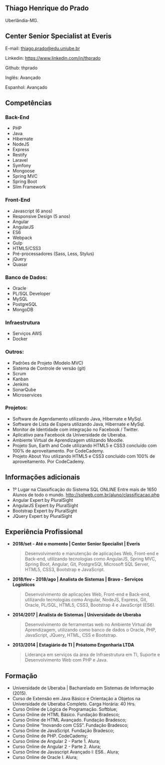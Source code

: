## Thiago Henrique do Prado

Uberlândia-MG.

## Center Senior Specialist at Everis

E-mail: thiago.prado@edu.uniube.br

Linkedin: https://www.linkedin.com/in/thprado

Github: thprado

Inglês: Avançado

Espanhol: Avançado


## Competências
### Back-End

* PHP
* Java
* Hibernate
* NodeJS
* Express
* Restify
* Laravel
* Symfony
* Mongoose
* Spring MVC
* Spring Boot
* Slim Framework

### Front-End

* Javascript (6 anos)
* Responsive Design (5 anos)
* Angular
* AngularJS
* ES6 
* Webpack
* Gulp
* HTML5/CSS3
* Pré-processadores (Sass, Less, Stylus)
* jQuery
* Quasar


### Banco de Dados:

* Oracle 
* PL/SQL Developer
* MySQL
* PostgreSQL
* MongoDB

### Infraestrutura

* Serviços AWS
* Docker

### Outros:

* Padrões de Projeto (Modelo MVC)
* Sistema de Controle de versão (git)
* Scrum
* Kanban
* Jenkins
* SonarQube
* Microservices

### Projetos:

* Software de Agendamento utilizando Java, Hibernate e MySql.
* Software de Lista de Espera utilizando Java, Hibernate e MySql.
* Monitor de Identidade com integração no Facebook / Twitter.
* Aplicativo para Facebook da Universidade de Uberaba.
* Ambiente Virtual de Aprendizagem utilizando Moodle.
* Projeto Sun, Earth and Code utilizando HTML5 e CSS3 concluído com 100% de aproveitamento. Por CodeCademy.
* Projeto About You utilizando HTML5 e CSS3 concluído com 100% de aproveitamento. Por CodeCademy.


## Informações adicionais

* 1º Lugar na Classificação do Sistema SQL ONLINE Entre mais de 1650 Alunos de todo o mundo. http://sqlweb.com.br/aluno/classificacao.php
* Angular Expert by PluralSight
* AngularJS Expert by PluralSight
* Bootstrap Expert by PluralSight
* JQuery Expert by PluralSight


## Experiência Profissional


- **2018/set - Até o momento | Center Senior Specialist | Everis**
	> Desenvolvimento e manutenção de aplicações Web, Front-end e Back-end, utilizando tecnologias como AngularJS, Spring MVC, Spring Boot, Angular, Git, PostgreSQl, Microsoft SQL Server, HTML5, CSS3, Bootstrap e JavaScript.

- **2018/fev - 2018/ago | Analista de Sistemas | Bravo - Serviços Logísticos**
	> Desenvolvimento de aplicações Web, Front-end e Back-end, utilizando tecnologias como Angular, NodeJS, Express, Git, Oracle, PL/SQL, HTML5, CSS3, Bootstrap 4 e JavaScript (ES6).
  
  
- **2014/2017 | Analista de Sistemas | Universidade de Uberaba**
	> Desenvolvimento de ferramentas web no Ambiente Virtual de Aprendizagem, utilizando como banco de dados o Oracle, PHP, JavaScript, JQuery, HTML, CSS e Bootstrap.
  
  
- **2013/2014 | Estagiário de TI | Próatomo Engenharia LTDA**
	> Liderança em serviços da área de Infraestrutura em TI, Suporte e Desenvolvimento Web com PHP e Java.
  
## Formação 

* Universidade de Uberaba | Bacharelado em Sistemas de Informação (2015).
* Curso de Extensão em Java Básico e Orientação a Objetos na Universidade de Uberaba Completo. Carga Horária: 40 Hrs.
* Curso Online de Lógica de Programação. Softblue;
* Curso Online de HTML Básico. Fundação Bradesco;
* Curso Online de HTML Avançado. Fundação Bradesco;
* Curso Online “Inovando com CSS”. Fundação Bradesco;
* Curso Online de JavaScript. Fundação Bradesco;
* Curso Online de PHP. CodeCademy;
* Curso Online de Angular 2 - Parte 1. Alura;
* Curso Online de Angular 2 - Parte 2. Alura;
* Curso Online de Javascript Avançado I: ES6.. Alura;
* Curso Online de Oracle I. Alura;
